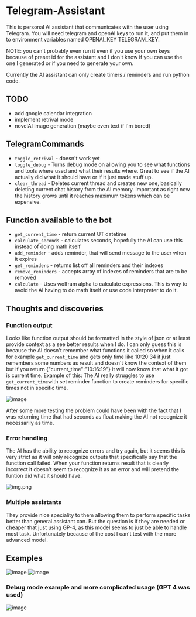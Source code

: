 # Telegram-Assistant

This is personal AI assistant that communicates with the user using Telegram. You will need telegram and openAI keys to run it, and put them in to environment variables named OPENAI_KEY TELEGRAM_KEY. 

NOTE: you can't probably even run it even if you use your own keys because of preset id for the assistant and I don't know if you can use the one I generated or if you need to generate your own. 

Currently the AI assistant can only create timers / reminders and run python code. 

## TODO 
- add google calendar integration
- implement retrival mode
- novelAI image generation (maybe even text if I'm bored)


## TelegramCommands 
- `toggle_retrival` - doesn't work yet
- `toggle_debug` - Turns debug mode on allowing you to see what functions and tools where used and what their results where. Great to see if the AI actually did what it should have or if it just made stuff up.
- `clear_thread` - Deletes current thread and creates new one, basically deleting current chat history from the AI memory. Important as right now the history grows until it reaches maximum tokens which can be expensive. 

## Function available to the bot 
- `get_current_time` - return current UT datetime
- `calculate_seconds` - calculates seconds, hopefully the AI can use this instead of doing math itself
- `add_reminder` - adds reminder, that will send message to the user when it expires
- `get_reminders` - returns list off all reminders and their indexes
- `remove_reminders` - accepts array of indexes of reminders that are to be removed 
- `calculate` - Uses wolfram alpha to calculate expressions. This is way to avoid the AI having to do math itself or use code interpreter to do it.

## Thoughts and discoveries

### Function output 
Looks like function output should be formatted in the style of json or at least provide context as a see better results when I do. 
I can only guess this is because the AI doesn't remember what functions it called so when it calls for example `get_current_time` and gets only time like 10:20:34 
it just remembers some numbers as result and doesn't know the context of them but if you return {"current_time":"10:16:19"} it will now know that what it got is current time. 
Example of this: The AI really struggles to use `get_current_time`with set reminder function to create reminders for specific times not in specific time.

![image](https://i.imgur.com/jJj0pVN.png)

After some more testing the problem could have been with the fact that I was returning time that had seconds as float making the AI not recognize it necessarily  as time.

### Error handling
The AI has the ability to recognize errors and try again, but it seems this is very strict as it will only recognize outputs that specifically say that the function call failed. 
When your function returns result that is clearly incorrect it doesn't seem to recognize it as an error and will pretend the funtion did what it should have. 

![img.png](https://i.imgur.com/ihSAPrS.png)

### Multiple assistants
They provide nice speciality to them allowing them to perform specific tasks better than general assistant can. 
But the question is if they are needed or cheaper that just using GP-4, as this model seems to just be able to handle most task. 
Unfortunately because of the cost I can't test with the more advanced model.


## Examples 
![image](https://github.com/Llyfrs/Telegram-Assistant/assets/59464917/625d79b4-26fa-414f-bb47-70d4aae3e9be)
![image](https://github.com/Llyfrs/Telegram-Assistant/assets/59464917/cdab55c2-5e5c-481b-93d0-1b94db21c0c7)


### Debug mode example and more complicated usage (GPT 4 was used)

![image](https://github.com/Llyfrs/Telegram-Assistant/assets/59464917/2a4929ba-ae76-4785-9c28-b05a3478bf08)
